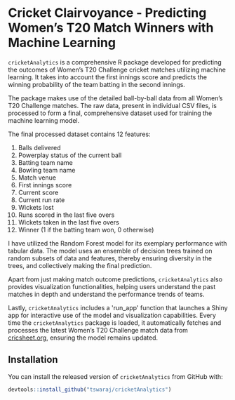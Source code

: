 # Cricket Clairvoyance - Predicting Women’s T20 Match Winners with Machine Learning

`cricketAnalytics` is a comprehensive R package developed for predicting the outcomes of Women’s T20 Challenge cricket matches utilizing machine learning. It takes into account the first innings score and predicts the winning probability of the team batting in the second innings.

The package makes use of the detailed ball-by-ball data from all Women’s T20 Challenge matches. The raw data, present in individual CSV files, is processed to form a final, comprehensive dataset used for training the machine learning model.

The final processed dataset contains 12 features:

1. Balls delivered
2. Powerplay status of the current ball
3. Batting team name
4. Bowling team name
5. Match venue
6. First innings score
7. Current score
8. Current run rate
9. Wickets lost
10. Runs scored in the last five overs
11. Wickets taken in the last five overs
12. Winner (1 if the batting team won, 0 otherwise)

I have utilized the Random Forest model for its exemplary performance with tabular data. The model uses an ensemble of decision trees trained on random subsets of data and features, thereby ensuring diversity in the trees, and collectively making the final prediction.

Apart from just making match outcome predictions, `cricketAnalytics` also provides visualization functionalities, helping users understand the past matches in depth and understand the performance trends of teams.

Lastly, `cricketAnalytics` includes a 'run_app' function that launches a Shiny app for interactive use of the model and visualization capabilities. Every time the `cricketAnalytics` package is loaded, it automatically fetches and processes the latest Women’s T20 Challenge match data from [cricsheet.org](cricsheet.org), ensuring the model remains updated.

## Installation

You can install the released version of `cricketAnalytics` from GitHub with:

```r
devtools::install_github("tswaraj/cricketAnalytics")
```
